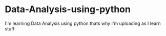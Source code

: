 # Data-Analysis-using-python
I'm learning Data Analysis using python thats why I'm uploading as I learn stuff 
